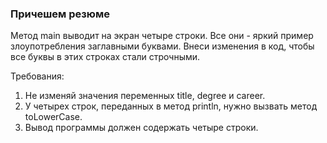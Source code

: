 
### Причешем резюме

Метод main выводит на экран четыре строки. Все они - яркий пример злоупотребления заглавными буквами.
Внеси изменения в код, чтобы все буквы в этих строках стали строчными.


Требования:
1.	Не изменяй значения переменных title, degree и career.
2.	У четырех строк, переданных в метод println, нужно вызвать метод toLowerCase.
3.	Вывод программы должен содержать четыре строки.


